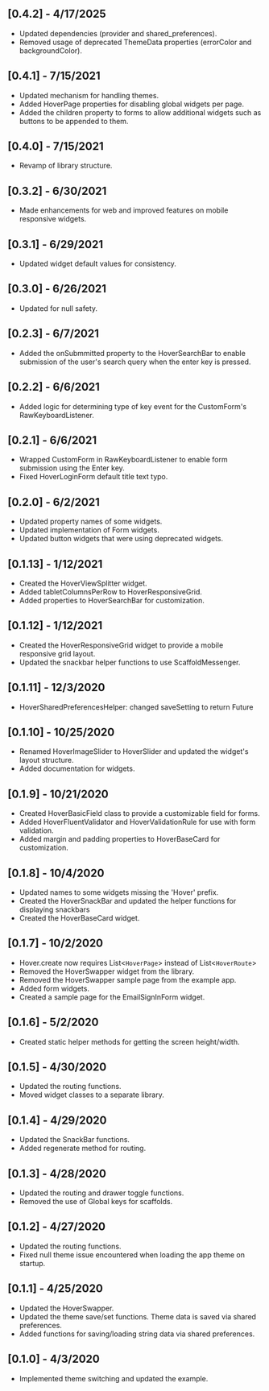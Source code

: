## [0.4.2] - 4/17/2025
* Updated dependencies (provider and shared_preferences).
* Removed usage of deprecated ThemeData properties (errorColor and backgroundColor).

## [0.4.1] - 7/15/2021
* Updated mechanism for handling themes.
* Added HoverPage properties for disabling global widgets per page.
* Added the children property to forms to allow additional widgets such as buttons to be appended to them.

## [0.4.0] - 7/15/2021
* Revamp of library structure.

## [0.3.2] - 6/30/2021
* Made enhancements for web and improved features on mobile responsive widgets.
## [0.3.1] - 6/29/2021
* Updated widget default values for consistency.
## [0.3.0] - 6/26/2021
* Updated for null safety.

## [0.2.3] - 6/7/2021
* Added the onSubmmitted property to the HoverSearchBar to enable submission of the user's search query when the enter key is pressed.

## [0.2.2] - 6/6/2021
* Added logic for determining type of key event for the CustomForm's RawKeyboardListener.

## [0.2.1] - 6/6/2021
* Wrapped CustomForm in RawKeyboardListener to enable form submission using the Enter key.
* Fixed HoverLoginForm default title text typo.

## [0.2.0] - 6/2/2021
* Updated property names of some widgets.
* Updated implementation of Form widgets.
* Updated button widgets that were using deprecated widgets.

## [0.1.13] - 1/12/2021
* Created the HoverViewSplitter widget.
* Added tabletColumnsPerRow to HoverResponsiveGrid.
* Added properties to HoverSearchBar for customization.

## [0.1.12] - 1/12/2021
* Created the HoverResponsiveGrid widget to provide a mobile responsive grid layout.
* Updated the snackbar helper functions to use ScaffoldMessenger.

## [0.1.11] - 12/3/2020
* HoverSharedPreferencesHelper: changed saveSetting to return Future<bool>

## [0.1.10] - 10/25/2020
* Renamed HoverImageSlider to HoverSlider and updated the widget's layout structure.
* Added documentation for widgets.

## [0.1.9] - 10/21/2020
* Created HoverBasicField class to provide a customizable field for forms.
* Added HoverFluentValidator and HoverValidationRule for use with form validation.
* Added margin and padding properties to HoverBaseCard for customization.

## [0.1.8] - 10/4/2020
* Updated names to some widgets missing the 'Hover' prefix.
* Created the HoverSnackBar and updated the helper functions for displaying snackbars
* Created the HoverBaseCard widget.

## [0.1.7] - 10/2/2020
* Hover.create now requires List<`HoverPage`> instead of List<`HoverRoute`>
* Removed the HoverSwapper widget from the library.
* Removed the HoverSwapper sample page from the example app.
* Added form widgets.
* Created a sample page for the EmailSignInForm widget.

## [0.1.6] - 5/2/2020
* Created static helper methods for getting the screen height/width.

## [0.1.5] - 4/30/2020
* Updated the routing functions.
* Moved widget classes to a separate library.

## [0.1.4] - 4/29/2020
* Updated the SnackBar functions.
* Added regenerate method for routing.

## [0.1.3] - 4/28/2020
* Updated the routing and drawer toggle functions.
* Removed the use of Global keys for scaffolds.

## [0.1.2] - 4/27/2020
* Updated the routing functions.
* Fixed null theme issue encountered when loading the app theme on startup.

## [0.1.1] - 4/25/2020
* Updated the HoverSwapper.
* Updated the theme save/set functions. Theme data is saved via shared preferences.
* Added functions for saving/loading string data via shared preferences.

## [0.1.0] - 4/3/2020
* Implemented theme switching and updated the example.
